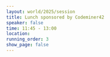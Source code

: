 ```yaml
---
layout: world/2025/session
title: Lunch sponsored by Codeminer42
speaker: false
time: 11:45 - 13:00
location:
running_order: 3
show_page: false
---
```

